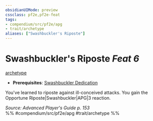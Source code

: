 ```yaml
---
obsidianUIMode: preview
cssclass: pf2e,pf2e-feat
tags:
- compendium/src/pf2e/apg
- trait/archetype
aliases: ["Swashbuckler's Riposte"]
---
```

# Swashbuckler's Riposte  *Feat 6*  
[archetype](archetype.md "Archetype Feat Trait")  

- **Prerequisites**: [Swashbuckler Dedication](swashbuckler-dedication-apg.md)

You've learned to riposte against ill-conceived attacks. You gain the Opportune Riposte|Swashbuckler|APG|3 reaction.

*Source: Advanced Player's Guide p. 153*  
%% #compendium/src/pf2e/apg #trait/archetype %%